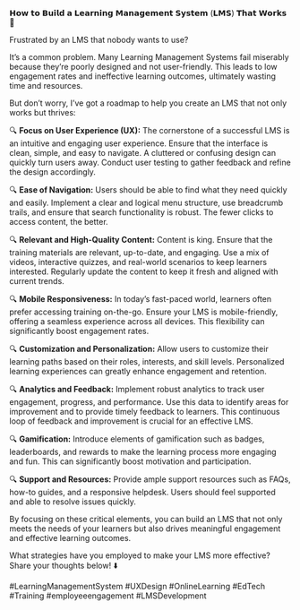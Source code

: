𝗛𝗼𝘄 𝘁𝗼 𝗕𝘂𝗶𝗹𝗱 𝗮 𝗟𝗲𝗮𝗿𝗻𝗶𝗻𝗴 𝗠𝗮𝗻𝗮𝗴𝗲𝗺𝗲𝗻𝘁 𝗦𝘆𝘀𝘁𝗲𝗺 (𝗟𝗠𝗦) 𝗧𝗵𝗮𝘁 𝗪𝗼𝗿𝗸𝘀 💼

Frustrated by an LMS that nobody wants to use? 

It’s a common problem. Many Learning Management Systems fail miserably because they’re poorly designed and not user-friendly. This leads to low engagement rates and ineffective learning outcomes, ultimately wasting time and resources.

But don’t worry, I’ve got a roadmap to help you create an LMS that not only works but thrives:

🔍 **Focus on User Experience (UX):** The cornerstone of a successful LMS is an intuitive and engaging user experience. Ensure that the interface is clean, simple, and easy to navigate. A cluttered or confusing design can quickly turn users away. Conduct user testing to gather feedback and refine the design accordingly.

🔍 **Ease of Navigation:** Users should be able to find what they need quickly and easily. Implement a clear and logical menu structure, use breadcrumb trails, and ensure that search functionality is robust. The fewer clicks to access content, the better.

🔍 **Relevant and High-Quality Content:** Content is king. Ensure that the training materials are relevant, up-to-date, and engaging. Use a mix of videos, interactive quizzes, and real-world scenarios to keep learners interested. Regularly update the content to keep it fresh and aligned with current trends.

🔍 **Mobile Responsiveness:** In today’s fast-paced world, learners often prefer accessing training on-the-go. Ensure your LMS is mobile-friendly, offering a seamless experience across all devices. This flexibility can significantly boost engagement rates.

🔍 **Customization and Personalization:** Allow users to customize their learning paths based on their roles, interests, and skill levels. Personalized learning experiences can greatly enhance engagement and retention.

🔍 **Analytics and Feedback:** Implement robust analytics to track user engagement, progress, and performance. Use this data to identify areas for improvement and to provide timely feedback to learners. This continuous loop of feedback and improvement is crucial for an effective LMS.

🔍 **Gamification:** Introduce elements of gamification such as badges, leaderboards, and rewards to make the learning process more engaging and fun. This can significantly boost motivation and participation.

🔍 **Support and Resources:** Provide ample support resources such as FAQs, how-to guides, and a responsive helpdesk. Users should feel supported and able to resolve issues quickly.

By focusing on these critical elements, you can build an LMS that not only meets the needs of your learners but also drives meaningful engagement and effective learning outcomes.

What strategies have you employed to make your LMS more effective? Share your thoughts below! ⬇️

#LearningManagementSystem #UXDesign #OnlineLearning #EdTech #Training #employeeengagement #LMSDevelopment